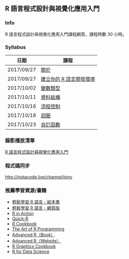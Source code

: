 ## R 語言程式設計與視覺化應用入門

### Info

R 語言程式設計與視覺化應用入門課程網頁，課程時數 30 小時。

### Syllabus

|日期|課程|
|---|---|
|2017/09/27|[關於](http://yaojenkuo.io/learn-r-ntub/about.html)|
|2017/09/27|[建立你的 R 語言開發環境](http://yaojenkuo.io/learn-r-ntub/installation.html)|
|2017/10/02|[變數類型](http://yaojenkuo.io/learn-r-ntub/var_types.html)|
|2017/10/11|[資料結構](http://yaojenkuo.io/learn-r-ntub/data_str.html)|
|2017/10/16|[流程控制](http://yaojenkuo.io/learn-r-ntub/ifelse.html)|
|2017/10/18|[迴圈](http://yaojenkuo.io/learn-r-ntub/loop.html)|
|2017/10/23|[自訂函數](http://yaojenkuo.io/learn-r-ntub/function.html)|

### 錄影播放清單

[R 語言程式設計與視覺化應用入門](https://www.youtube.com/playlist?list=PLEq7iw5uOtuUYkUIbMjdsMnsUGd4N2TzW)

### 程式碼同步

<http://instacode.live/channel/tony>

### 推薦學習資源/書籍

- [輕鬆學習 R 語言 - 紙本書](http://www.books.com.tw/products/0010763975)
- [輕鬆學習 R 語言 - 網頁版](http://www.learn-r-the-easy-way.tw)
- [R in Action](https://www.manning.com/books/r-in-action-second-edition)
- [Quick-R](http://www.statmethods.net/)
- [R Cookbook](http://shop.oreilly.com/product/9780596809164.do)
- [The Art of R Programming](https://www.amazon.com/Art-Programming-Statistical-Software-Design/dp/1593273843)
- [Advanced R（Book）](https://www.amazon.com/Advanced-Chapman-Hall-Hadley-Wickham/dp/1466586966)
- [Advanced R（Website）](http://adv-r.had.co.nz/)
- [R Graphics Cookbook](http://shop.oreilly.com/product/0636920023135.do)
- [R for Data Science](http://r4ds.had.co.nz/)